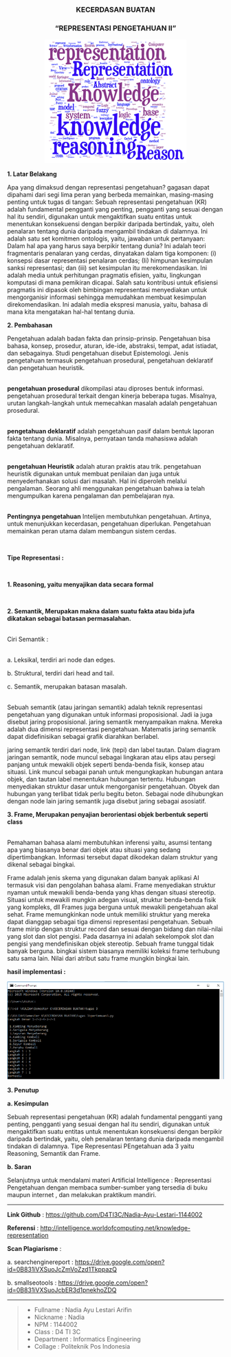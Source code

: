 <h3 align="center">KECERDASAN BUATAN</h3>
<h3 align="center">
“REPRESENTASI PENGETAHUAN II”
</h3>


<p align="center">
  <img src="https://github.com/D4TI3C/Nadia-Ayu-Lestari-1144002/blob/master/img/part2.PNG">
</p>


**1. Latar Belakang**

Apa yang dimaksud dengan representasi pengetahuan? gagasan dapat dipahami dari segi lima peran yang berbeda memainkan, masing-masing penting untuk tugas di tangan: Sebuah representasi pengetahuan (KR) adalah fundamental pengganti yang penting, pengganti yang sesuai dengan hal itu sendiri, digunakan untuk mengaktifkan suatu entitas untuk menentukan konsekuensi dengan berpikir daripada bertindak, yaitu, oleh penalaran tentang dunia daripada mengambil tindakan di dalamnya. Ini adalah satu set komitmen ontologis, yaitu, jawaban untuk pertanyaan: Dalam hal apa yang harus saya berpikir tentang dunia? Ini adalah teori fragmentaris penalaran yang cerdas, dinyatakan dalam tiga komponen: (i) konsepsi dasar representasi penalaran cerdas; (Ii) himpunan kesimpulan sanksi representasi; dan (iii) set kesimpulan itu merekomendasikan. Ini adalah media untuk perhitungan pragmatis efisien, yaitu, lingkungan komputasi di mana pemikiran dicapai. Salah satu kontribusi untuk efisiensi pragmatis ini dipasok oleh bimbingan representasi menyediakan untuk mengorganisir informasi sehingga memudahkan membuat kesimpulan direkomendasikan. Ini adalah media ekspresi manusia, yaitu, bahasa di mana kita mengatakan hal-hal tentang dunia.

**2. Pembahasan**

Pengetahuan adalah badan fakta dan prinsip-prinsip. Pengetahuan bisa bahasa, konsep, prosedur, aturan, ide-ide, abstraksi, tempat, adat istiadat, dan sebagainya. Studi pengetahuan disebut Epistemologi. Jenis pengetahuan termasuk pengetahuan prosedural, pengetahuan deklaratif dan pengetahuan heuristik.<p><br>
**pengetahuan prosedural** dikompilasi atau diproses bentuk informasi. pengetahuan prosedural terkait dengan kinerja beberapa tugas. Misalnya, urutan langkah-langkah untuk memecahkan masalah adalah pengetahuan prosedural.<p><br> 
**pengetahuan deklaratif** adalah pengetahuan pasif dalam bentuk laporan fakta tentang dunia. Misalnya, pernyataan tanda mahasiswa adalah pengetahuan deklaratif.<p><br> 
**pengetahuan Heuristik** adalah aturan praktis atau trik. pengetahuan heuristik digunakan untuk membuat penilaian dan juga untuk menyederhanakan solusi dari masalah. Hal ini diperoleh melalui pengalaman. Seorang ahli menggunakan pengetahuan bahwa ia telah mengumpulkan karena pengalaman dan pembelajaran nya.<p><br> 
**Pentingnya pengetahuan** Intelijen membutuhkan pengetahuan. Artinya, untuk menunjukkan kecerdasan, pengetahuan diperlukan. Pengetahuan memainkan peran utama dalam membangun sistem cerdas.<p><br>

**Tipe Representasi :**<p><br>

**1.	Reasoning, yaitu menyajikan data secara formal**<p><br>

**2.	Semantik, Merupakan makna dalam suatu fakta atau bida jufa dikatakan sebagai batasan permasalahan.**<p><br>
Ciri Semantik :<p><br>
a.	Leksikal, terdiri ari node dan edges.<p>
b.	Struktural, terdiri dari head and tail.<p>
c.	Semantik, merupakan batasan masalah.<p><br>
Sebuah semantik (atau jaringan semantik) adalah teknik representasi pengetahuan yang digunakan untuk informasi proposisional. Jadi ia juga disebut jaring proposisional. jaring semantik menyampaikan makna. Mereka adalah dua dimensi representasi pengetahuan. Matematis jaring semantik dapat didefinisikan sebagai grafik diarahkan berlabel.<p>
jaring semantik terdiri dari node, link (tepi) dan label tautan. Dalam diagram jaringan semantik, node muncul sebagai lingkaran atau elips atau persegi panjang untuk mewakili objek seperti benda-benda fisik, konsep atau situasi. Link muncul sebagai panah untuk mengungkapkan hubungan antara objek, dan tautan label menentukan hubungan tertentu. Hubungan menyediakan struktur dasar untuk mengorganisir pengetahuan. Obyek dan hubungan yang terlibat tidak perlu begitu beton. Sebagai node dihubungkan dengan node lain jaring semantik juga disebut jaring sebagai asosiatif.<p>

**3.	Frame, Merupakan penyajian berorientasi objek berbentuk seperti class**<p><br>
Pemahaman bahasa alami membutuhkan inferensi yaitu, asumsi tentang apa yang biasanya benar dari objek atau situasi yang sedang dipertimbangkan. Informasi tersebut dapat dikodekan dalam struktur yang dikenal sebagai bingkai.<p>
Frame adalah jenis skema yang digunakan dalam banyak aplikasi AI termasuk visi dan pengolahan bahasa alami. Frame menyediakan struktur nyaman untuk mewakili benda-benda yang khas dengan situasi stereotip. Situasi untuk mewakili mungkin adegan visual, struktur benda-benda fisik yang kompleks, dll Frames juga berguna untuk mewakili pengetahuan akal sehat. Frame memungkinkan node untuk memiliki struktur yang mereka dapat dianggap sebagai tiga dimensi representasi pengetahuan. Sebuah frame mirip dengan struktur record dan sesuai dengan bidang dan nilai-nilai yang slot dan slot pengisi. Pada dasarnya ini adalah sekelompok slot dan pengisi yang mendefinisikan objek stereotip. Sebuah frame tunggal tidak banyak berguna. bingkai sistem biasanya memiliki koleksi frame terhubung satu sama lain. Nilai dari atribut satu frame mungkin bingkai lain.<p>

**hasil implementasi :**
<p align="center">
  <img src="https://github.com/D4TI3C/Nadia-Ayu-Lestari-1144002/blob/master/img/hasil3.PNG">
</p>

**3. Penutup**

**a. Kesimpulan**
 
Sebuah representasi pengetahuan (KR) adalah fundamental pengganti yang penting, pengganti yang sesuai dengan hal itu sendiri, digunakan untuk mengaktifkan suatu entitas untuk menentukan konsekuensi dengan berpikir daripada bertindak, yaitu, oleh penalaran tentang dunia daripada mengambil tindakan di dalamnya. Tipe Representasi PEngetahuan ada 3 yaitu Reasoning, Semantik dan Frame.<br> 

**b.	Saran**

Selanjutnya untuk mendalami materi Artificial Intelligence : Representasi Pengetahuan dengan membaca sumber-sumber yang tersedia di buku maupun internet , dan melakukan praktikum mandiri.<br>

-------

**Link Github** 	            :  https://github.com/D4TI3C/Nadia-Ayu-Lestari-1144002<br>

**Referensi**	                :  http://intelligence.worldofcomputing.net/knowledge-representation<br>

**Scan Plagiarisme**          : <br>
   
a. searchenginereport     :   https://drive.google.com/open?id=0B831iVXSuoJcZmVoZzd1TkppazQ<br>
        
                       
b. smallseotools	      :   https://drive.google.com/open?id=0B831iVXSuoJcbER3d1pnekhoZDQ<br>

-------

> - Fullname 				 : Nadia Ayu Lestari Arifin
> - Nickname 				 : Nadia
> - NPM		 				 : 1144002
> - Class	 				 : D4 TI 3C
> - Department  		     : Informatics Engineering
> - Collage					 : Politeknik Pos Indonesia


